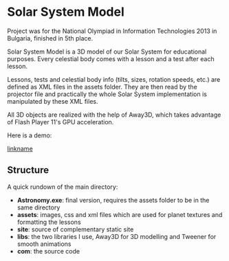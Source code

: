 Solar System Model
=========

Project was for the National Olympiad in Information Technologies 2013 in Bulgaria, finished in 5th place. 

Solar System Model is a 3D model of our Solar System for educational purposes. Every celestial body comes with a lesson and a test after each lesson.

Lessons, tests and celestial body info (tilts, sizes, rotation speeds, etc.) are defined as XML files in the assets folder. They are then read by the projector file and practically the whole Solar System implementation is manipulated by these XML files.

All 3D objects are realized with the help of Away3D, which takes advantage of Flash Player 11's GPU acceleration.

Here is a demo:

[linkname](http://www.youtube.com/watch?v=Av2rO8j9--A)

## Structure ##

A quick rundown of the main directory:

- **Astronomy.exe**: final version, requires the assets folder to be in the same directory
- **assets**: images, css and xml files which are used for planet textures and formatting the lessons
- **site**: source of complementary static site
- **libs**: the two libraries I use, Away3D for 3D modelling and Tweener for smooth animations
- **com**: the source code



